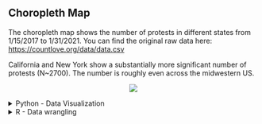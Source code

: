 ## Choropleth Map
The choropleth map shows the number of protests in different states from 1/15/2017 to 1/31/2021. You can find the original raw data here: https://countlove.org/data/data.csv

California and New York show a substantially more significant number of protests (N~2700). The number is roughly even across the midwestern US. 

<p align="center"><img src="https://raw.githubusercontent.com/michaelGRU/choropleth_map-/main/python_choropleth.jpeg?token=ANOMW4GIZDUXUUW2KWBY4GLASZB4Y"></p>

<details>
<summary>Python - Data Visualization</summary>

```python
import pandas as pd
import numpy as np
import json 
import plotly.express as px 
import plotly.io as pio 
pio.renderers.default = 'browser'


df = pd.read_csv('data/filtered_countlove_df.csv')
us = json.load(open('us_state.json', 'r'))
id_map = {}
for feature in us['features']:
    feature['id'] = feature['properties']['STATE']
    id_map[feature['properties']['NAME']] = feature['id']

df['id'] = df['full'].apply(lambda x:id_map[x])
df['N(log10)'] = np.log10(df['N'])


fig = px.choropleth_mapbox(df, locations='id', geojson=us, 
                    color='N(log10)', center={'lat':43, 'lon':-101},
                    hover_name='full', hover_data='N',
                    mapbox_style='carto-positron', opacity=0.6, zoom=3)
fig.show()

```
</details>


<details>
<summary>R - Data wrangling</summary>

```r
library(dplyr)
data <- read.csv('data/count_love.csv', stringsAsFactors = FALSE)
data$state_abbrev <- toupper(stringr::str_sub(data$Location, start = -2))
# a data frame of US states 
us_state <- read.csv('data/us_state.csv', stringsAsFactors = FALSE)
df <- data %>% 
  group_by(state_abbrev) %>% 
  summarise(N = n()) %>% 
  inner_join(us_state, by = c("state_abbrev" = "Code")) %>% 
  select(-Abbrev) %>% 
  arrange(desc(N))
colnames(df) <- c("abbv", "N", "full")
write.csv(df, 'data/filtered_countlove_df.csv', row.names = FALSE)
```
</details>




